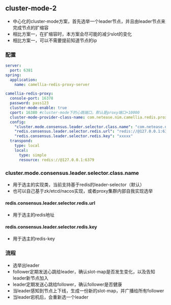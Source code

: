 
## cluster-mode-2

* 中心化的cluster-mode方案，首先选举一个leader节点，并且由leader节点来完成节点的扩缩容
* 相比方案一，在扩缩容时，本方案会尽可能的减少slot的变化
* 相比方案一，可以不需要提前知道节点的ip

### 配置

```yaml
server:
  port: 6381
spring:
  application:
    name: camellia-redis-proxy-server

camellia-redis-proxy:
  console-port: 16378
  password: pass123
  cluster-mode-enable: true
  cport: 16380 #cluster-mode下的心跳端口，默认是proxy端口+10000
  cluster-mode-provider-class-name: com.netease.nim.camellia.redis.proxy.cluster.provider.ConsensusProxyClusterModeProvider
  config:
    "cluster.mode.consensus.leader.selector.class.name": "com.netease.nim.camellia.redis.proxy.cluster.provider.RedisConsensusLeaderSelector"
    "redis.consensus.leader.selector.redis.url": "redis://@127.0.0.1:6379"
    "redis.consensus.leader.selector.redis.key": "xxxxx"
  transpond:
    type: local
    local:
      type: simple
      resource: redis://@127.0.0.1:6379
```     

### cluster.mode.consensus.leader.selector.class.name

* 用于选主的实现类，当前支持基于redis的leader-selector（默认）
* 也可以自己基于zk/etcd/nacos实现，或者proxy集群内部自我实现选举

#### redis.consensus.leader.selector.redis.url

* 用于选主的redis地址

#### redis.consensus.leader.selector.redis.key

* 用于选主的redis-key

### 流程

* 选举出leader
* follower定期发送心跳给leader，确认slot-map是否发生变化，以及告知leader新节点加入
* leader定期发送心跳给follower，确认follower是否健康
* 当leader感知到节点上下线，生成一份新的slot-map，并广播给所有follower
* 当leader宕机后，会重新选一个leader

